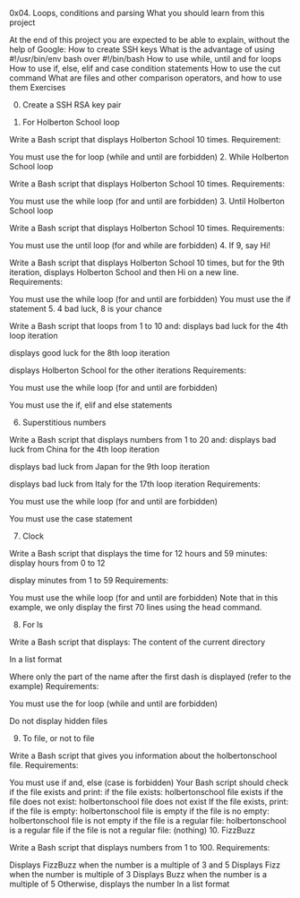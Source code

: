 0x04. Loops, conditions and parsing
What you should learn from this project

   At the end of this project you are expected to be able to explain,
   without the help of Google:
How to create SSH keys
What is the advantage of using #!/usr/bin/env bash over #!/bin/bash
How to use while, until and for loops
How to use if, else, elif and case condition statements
How to use the cut command
What are files and other comparison operators, and how to use them
Exercises

0. Create a SSH RSA key pair

1. For Holberton School loop

 Write a Bash script that displays Holberton School 10 times.
Requirement:

You must use the for loop (while and until are forbidden)
2. While Holberton School loop

 Write a Bash script that displays Holberton School 10 times.
Requirements:

You must use the while loop (for and until are forbidden)
3. Until Holberton School loop

 Write a Bash script that displays Holberton School 10 times.
Requirements:

You must use the until loop (for and while are forbidden)
4. If 9, say Hi!

 Write a Bash script that displays Holberton School 10 times, but for the
 9th iteration, displays Holberton School and then Hi on a new line.
Requirements:

You must use the while loop (for and until are forbidden)
You must use the if statement
5. 4 bad luck, 8 is your chance

 Write a Bash script that loops from 1 to 10 and:
displays bad luck for the 4th loop iteration

displays good luck for the 8th loop iteration

displays Holberton School for the other iterations Requirements:

You must use the while loop (for and until are forbidden)

You must use the if, elif and else statements

6. Superstitious numbers

 Write a Bash script that displays numbers from 1 to 20 and:
displays bad luck from China for the 4th loop iteration

displays bad luck from Japan for the 9th loop iteration

displays bad luck from Italy for the 17th loop iteration Requirements:

You must use the while loop (for and until are forbidden)

You must use the case statement

7. Clock

 Write a Bash script that displays the time for 12 hours and 59 minutes:
display hours from 0 to 12

display minutes from 1 to 59 Requirements:

You must use the while loop (for and until are forbidden) Note that in this example, we only display the first 70 lines using the head command.

8. For ls

 Write a Bash script that displays:
The content of the current directory

In a list format

Where only the part of the name after the first dash is displayed (refer to the example) Requirements:

You must use the for loop (while and until are forbidden)

Do not display hidden files

9. To file, or not to file

 Write a Bash script that gives you information about the holbertonschool file.
Requirements:

You must use if and, else (case is forbidden)
Your Bash script should check if the file exists and print:
if the file exists: holbertonschool file exists
if the file does not exist: holbertonschool file does not exist
If the file exists, print:
if the file is empty: holbertonschool file is empty
if the file is no empty: holbertonschool file is not empty
if the file is a regular file: holbertonschool is a regular file
if the file is not a regular file: (nothing)
10. FizzBuzz

  Write a Bash script that displays numbers from 1 to 100.
Requirements:

Displays FizzBuzz when the number is a multiple of 3 and 5
Displays Fizz when the number is multiple of 3
Displays Buzz when the number is a multiple of 5
Otherwise, displays the number
In a list format
